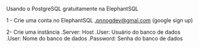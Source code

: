 Usando o PostgreSQL gratuitamente na ElephantSQL

1 - Crie uma conta no ElephantSQL
.pnnogdev@gmal.com (google sign up)

2- Crie uma instância
.Server: Host
.User: Usuário do banco de dados
.User: Nome do banco de dados
.Password: Senha do banco de dados

